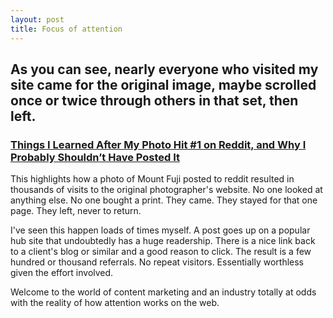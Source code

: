 ```yaml
---
layout: post
title: Focus of attention
---
```


## As you can see, nearly everyone who visited my site came for the original image, maybe scrolled once or twice through others in that set, then left.

### [Things I Learned After My Photo Hit #1 on Reddit, and Why I Probably Shouldn’t Have Posted It](http://petapixel.com/2014/07/25/things-learned-photo-hit-1-spot-reddit-probably-shouldnt-posted/)

This highlights how a photo of Mount Fuji posted to reddit resulted in thousands of visits to the original photographer's website. No one looked at anything else. No one bought a print. They came. They stayed for that one page. They left, never to return.

I've seen this happen loads of times myself. A post goes up on a popular hub site that undoubtedly has a huge readership. There is a nice link back to a client's blog or similar and a good reason to click. The result is a few hundred or thousand referrals. No repeat visitors. Essentially worthless given the effort involved.

Welcome to the world of content marketing and an industry totally at odds with the reality of how attention works on the web.